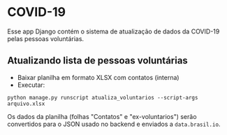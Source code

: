 # COVID-19

Esse app Django contém o sistema de atualização de dados da COVID-19 pelas
pessoas voluntárias.


## Atualizando lista de pessoas voluntárias

- Baixar planilha em formato XLSX com contatos (interna)
- Executar:

```shell
python manage.py runscript atualiza_voluntarios --script-args arquivo.xlsx
```
Os dados da planilha (folhas "Contatos" e "ex-voluntarios") serão convertidos
para o JSON usado no backend e enviados a `data.brasil.io`.
